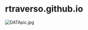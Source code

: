 # rtraverso.github.io

![DATApic.jpg](https://user-images.githubusercontent.com/63610806/80962096-5c59d700-8dda-11ea-8623-5252ddb62752.jpg)
